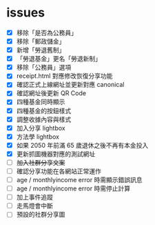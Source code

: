 # issues

- [x] 移除「是否為公務員」
- [x] 移除「郵政儲金」
- [x] 新增「勞退舊制」
- [x] 「勞退基金」更名「勞退新制」
- [x] 移除「公務員」選項
- [x] receipt.html 對應修改恢復分享功能
- [x] 確認正式上線網址並更新對應 canonical
- [x] 確認網址後更新 QR Code
- [x] 四種基金同時顯示
- [x] 四種基金的按鈕樣式
- [x] 調整收據內容與樣式
- [x] 加入分享 lightbox
- [x] 方法學 lightbox
- [x] 如果 2050 年前滿 65 歲退休之後不再有本金投入
- [x] 更新抓圖機器對應的測試網址
- [ ] ~~加入社群分享文案~~
- [ ] 確認分享功能在各網站正常運作
- [ ] age / monthlyincome error 時需顯示錯誤訊息
- [ ] age / monthlyincome error 時需停止計算
- [ ] 加上事件追蹤
- [ ] 走馬燈會中斷
- [ ] 預設的社群分享圖
